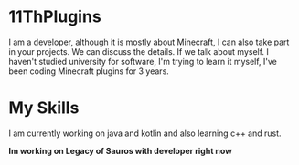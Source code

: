 # 11ThPlugins
I am a developer, although it is mostly about Minecraft, I can also take part in your projects. We can discuss the details. If we talk about myself.
I haven't studied university for software, I'm trying to learn it myself, I've been coding Minecraft plugins for 3 years.

# My Skills
I am currently working on java and kotlin and also learning c++ and rust.

**Im working on Legacy of Sauros with developer right now**
